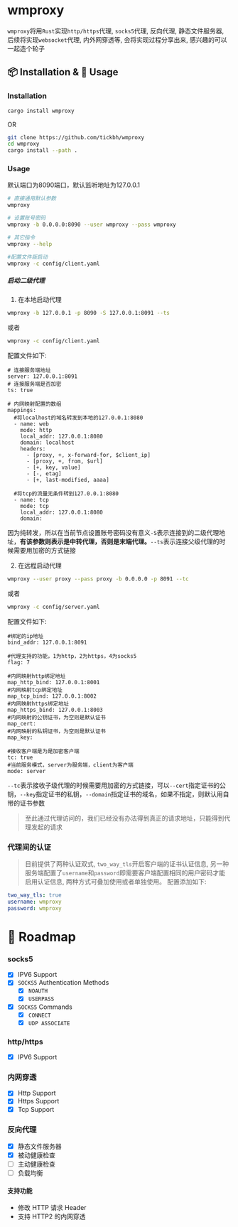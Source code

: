 # wmproxy
`wmproxy`将用`Rust`实现`http/https`代理, `socks5`代理, 反向代理, 静态文件服务器, 后续将实现`websocket`代理, 内外网穿透等, 会将实现过程分享出来, 感兴趣的可以一起造个轮子

## 📦 Installation & 🏃 Usage

### Installation

```bash
cargo install wmproxy
```

OR

```bash
git clone https://github.com/tickbh/wmproxy
cd wmproxy
cargo install --path .
```

### Usage
默认端口为8090端口，默认监听地址为127.0.0.1
```bash
# 直接通用默认参数
wmproxy

# 设置账号密码
wmproxy -b 0.0.0.0:8090 --user wmproxy --pass wmproxy

# 其它指令
wmproxy --help

#配置文件版启动
wmproxy -c config/client.yaml
```

##### 启动二级代理
1. 在本地启动代理
```bash
wmproxy -b 127.0.0.1 -p 8090 -S 127.0.0.1:8091 --ts
```
或者
```bash
wmproxy -c config/client.yaml
```
配置文件如下:
```
# 连接服务端地址
server: 127.0.0.1:8091
# 连接服务端是否加密
ts: true

# 内网映射配置的数组
mappings:
  #将localhost的域名转发到本地的127.0.0.1:8080
  - name: web
    mode: http
    local_addr: 127.0.0.1:8080
    domain: localhost
    headers:
      - [proxy, +, x-forward-for, $client_ip]
      - [proxy, +, from, $url]
      - [+, key, value]
      - [-, etag]
      - [+, last-modified, aaaa]

  #将tcp的流量无条件转到127.0.0.1:8080
  - name: tcp
    mode: tcp
    local_addr: 127.0.0.1:8080
    domain: 
```

因为纯转发，所以在当前节点设置账号密码没有意义`-S`表示连接到的二级代理地址，**有该参数则表示是中转代理，否则是末端代理。**```--ts```表示连接父级代理的时候需要用加密的方式链接

2. 在远程启动代理
```bash
wmproxy --user proxy --pass proxy -b 0.0.0.0 -p 8091 --tc
```
或者
```bash
wmproxy -c config/server.yaml
```
配置文件如下:
```
#绑定的ip地址
bind_addr: 127.0.0.1:8091

#代理支持的功能，1为http，2为https，4为socks5
flag: 7

#内网映射http绑定地址
map_http_bind: 127.0.0.1:8001
#内网映射tcp绑定地址
map_tcp_bind: 127.0.0.1:8002
#内网映射https绑定地址
map_https_bind: 127.0.0.1:8003
#内网映射的公钥证书，为空则是默认证书
map_cert: 
#内网映射的私钥证书，为空则是默认证书
map_key:

#接收客户端是为是加密客户端
tc: true
#当前服务模式，server为服务端，client为客户端
mode: server
```

```--tc```表示接收子级代理的时候需要用加密的方式链接，可以```--cert```指定证书的公钥，```--key```指定证书的私钥，```--domain```指定证书的域名，如果不指定，则默认用自带的证书参数
> 至此通过代理访问的，我们已经没有办法得到真正的请求地址，只能得到代理发起的请求

### 代理间的认证
> 目前提供了两种认证双式, ```two_way_tls```开启客户端的证书认证信息, 另一种服务端配置了```username```和```password```即需要客户端配置相同的用户密码才能启用认证信息, 两种方式可叠加使用或者单独使用。
> 配置添加如下:
```yaml
two_way_tls: true
username: wmproxy
password: wmproxy
```

# 🚥 Roadmap
### socks5

- [x] IPV6 Support
- [x] `SOCKS5` Authentication Methods
  - [x] `NOAUTH`
  - [x] `USERPASS`
- [x] `SOCKS5` Commands
  - [x] `CONNECT`
  - [x] `UDP ASSOCIATE`

### http/https
- [x] IPV6 Support

### 内网穿透

- [x] Http Support
- [x] Https Support
- [x] Tcp Support

### 反向代理
- [x] 静态文件服务器
- [x] 被动健康检查
- [ ] 主动健康检查
- [ ] 负载均衡

#### 支持功能
- 修改 HTTP 请求 Header
- 支持 HTTP2 的内网穿透